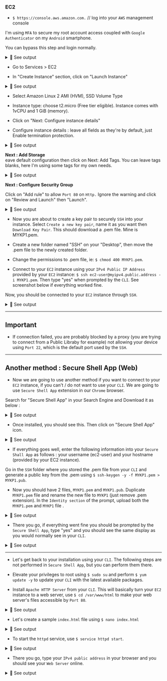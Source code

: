 ### EC2
- `$ https://console.aws.amazon.com.` // log into your `AWS` management console<br>

I'm using `MFA` to secure my root account access coupled with `Google Authenticator` on my `Android` smartphone.<br>

You can bypass this step and login normally.<br>

<details>
<summary>🔴 See output</summary>
<p>  

[![isaac-arnault-AWS-1.jpg](https://i.postimg.cc/L5F2KQwp/isaac-arnault-AWS-1.jpg)](https://postimg.cc/nj26q2nR)

</p>
</details>

- Go to Services > EC2<br>

- In "Create Instance" section, click on "Launch Instance"<br>

<details>
<summary>🔴 See output</summary>
<p>  

[![isaac-arnault-AWS2.png](https://i.postimg.cc/nVSG28yg/isaac-arnault-AWS2.png)](https://postimg.cc/6TRZ6P5f)

</p>
</details>

- Select Amazon Linux 2 AMI (HVM), SSD Volume Type<br>

- Instance type: choose t2.micro (Free tier eligible). Instance comes with 1vCPU and 1 GiB (memory).<br>

- Click on "Next: Configure instance details"<br>

- Configure instance details : leave all fields as they're by default, just Enable termination protection.<br>

<details>
<summary>🔴 See output</summary>
<p>  

[![isaac-arnault-AWS3.png](https://i.postimg.cc/Sx69wHPy/isaac-arnault-AWS3.png)](https://postimg.cc/mPrh9pRq)

</p>
</details>

<b>Next : Add Storage</b><br>
eave default configuration then click on Next: Add Tags. You can leave tags blanks, here I'm using some tags for my own needs.<br>

<details>
<summary>🔴 See output</summary>
<p>

[![isaac-arnault-AWS4.png](https://i.postimg.cc/TY8qFjPJ/isaac-arnault-AWS4.png)](https://postimg.cc/8sH6r6M7)

</p>
</details>

<b>Next : Configure Security Group</b><br>

Click on "Add rule" to allow `Port 80` on `Http.` Ignore the warning and click on "Review and Launch" then "Launch".

<details>
<summary>🔴 See output</summary>
<p>

[![isaac-arnault-AWS-5.png](https://i.postimg.cc/0QwK037R/isaac-arnault-AWS-5.png)](https://postimg.cc/5YftxsPn)

</p>
</details>

- Now you are about to create a key pair to securely `SSH` into your instance. Select `Create a new key pair`, name it as you want then `Download Key Pair`. This should download a .pem file. Mine is MYKP1.pem.

- Create a new folder named "SSH" on your "Desktop", then move the .pem file to the newly created folder.

- Change the permissions to .pem file, ie: `$ chmod 400 MYKP1.pem`.<br>

- Connect to your `EC2` instance using your `IPv4 Public IP Address` provided by your `EC2` instance: `$ ssh ec2-user@myipv4.public.address -i MYKP1.pem`. Then type "yes" when prompted by the `CLI`. See screenshot below if everything worked fine.<br>

Now, you should be connected to your `EC2` instance through `SSH`.<br>

<details>
<summary>🔴 See output</summary>
<p>

[![isaac-arnault-AWS-9.png](https://i.postimg.cc/SxvYw8LG/isaac-arnault-AWS-9.png)](https://postimg.cc/nXqLmXPs)

</p>
</details>

<hr>

## Important

- If connection failed, you are probably blocked by a proxy (you are trying to connect from a Public Libraby for example) not allowing your device using `Port 22`, which is the default port used by the `SSH`.<br>

<hr>

## Another method : Secure Shell App (Web)

- Now we are going to use another method if you want to connect to your `EC2` instance, if you can't / do not want to use your `CLI`. We are going to use `Secure Shell App` extension in our `Chrome` browser.<br>

Search for "Secure Shell App" in your Search Engine and Download it as below :<br>

<details>
<summary>🔴 See output</summary>
<p>

[![isaac-arnault-AWS-10.png](https://i.postimg.cc/3rp4VPVd/isaac-arnault-AWS-10.png)](https://postimg.cc/F1rHJn94)

</p>
</details>

- Once installed, you should see this. Then click on "Secure Shell App" icon.<br>

<details>
<summary>🔴 See output</summary>
<p>

[![isaac-arnault-AWS-11.png](https://i.postimg.cc/0QpfkZcv/isaac-arnault-AWS-11.png)](https://postimg.cc/FdHcGyMC)

</p>
</details>

- If everything goes well, enter the following information into your `Secure Shall App` as follows : your username (ec2-user) and your hostname (provided by your EC2 instance).<br>

Go in the `SSH` folder where you stored the .pem file from your `CLI` and generate a public key from the .pem using `$ ssh-keygen -y -f MYKP1.pem > MYKP1.pub`.<br>

- Now you should have 2 files, `MYKP1.pem` and `MYKP1.pub`. Duplicate `MYKP1.pem` file and rename the new file to `MYKP1` (just remove .pem extension). In the `Identity section` of the prompt, upload both the `MYKP1.pem` and `MYKP1` file .

<details>
<summary>🔴 See output</summary>
<p>

[![isaac-arnault-AWS-12.png](https://i.postimg.cc/D0YMqShw/isaac-arnault-AWS-12.png)](https://postimg.cc/8fM4GPs2)

</p>
</details>  

- There you go, if everything went fine you should be prompted by the `Secure Shell App`, type "yes" and you should see the same display as you would normally see in your `CLI`.<br>

<details>
<summary>🔴 See output</summary>
<p>

[![isaac-arnault-AWS.png](https://i.postimg.cc/85xPkBX1/isaac-arnault-AWS.png)](https://postimg.cc/5YqMnvMG)

</p>
</details> 

<hr>

- Let's get back to your installation using your `CLI`. The following steps are not performed in `Secure Shell App`, but you can perform them there.<br>

- Elevate your privileges to root using `$ sudo su` and perform `$ yum update -y` to update your `CLI` with the latest available packages.<br>

- Install `Apache HTTP Server` from your `CLI`. This will basically turn your `EC2` instance to a web server, use `$ cd /var/www/html` to make your web server's files accessible by `Port 80`.<br>

<details>
<summary>🔴 See output</summary>
<p>

[![isaac-arnault-AWS-13.png](https://i.postimg.cc/4xPRdb2z/isaac-arnault-AWS-13.png)](https://postimg.cc/Snnv18hs)

</p>
</details>

- Let's create a sample `index.html` file using `$ nano index.html`<br>

<details>
<summary>🔴 See output</summary>
<p>

[![isaac-arnault-AWS-14.png](https://i.postimg.cc/sg8GtsjG/isaac-arnault-AWS-14.png)](https://postimg.cc/nX4Lm8Qn)

</p>
</details>

- To start the `httpd` service, use `$ service httpd start`.<br>

<details>
<summary>🔴 See output</summary>
<p>

[![isaac-arnault-AWS-15.png](https://i.postimg.cc/k4NV6SxW/isaac-arnault-AWS-15.png)](https://postimg.cc/xJCjBcpd)

</p>
</details>

- There you go, type your `IPv4 public address` in your browser and you should see your `Web Server` online.<br>

<details>
<summary>🔴 See output</summary>
<p>

[![isaac-arnault-AWS-16.png](https://i.postimg.cc/8cSZMxjs/isaac-arnault-AWS-16.png)](https://postimg.cc/k6TNd1Nd)

</p>
</details>
